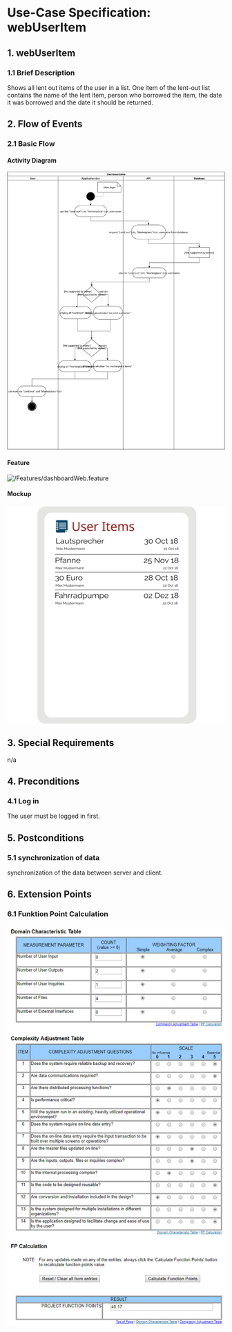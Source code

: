 # Use-Case Specification: webUserItem


## 1.                  webUserItem

### 1.1               Brief Description
Shows all lent out items of the user in a list. One item of the lent-out list contains the name of the lent item, person who borrowed the item, the date it was borrowed and the date it should be returned.


## 2.                  Flow of Events

### 2.1               Basic Flow

#### Activity Diagram
![Alt-Text](DahboardWebDiagram.svg)
#### Feature
![/Features/dashboardWeb.feature](../../Features/dashboardWeb.feature)
#### Mockup
![Alt-Text](webUserItemsMockup.svg)
	
## 3.                  Special Requirements
n/a


## 4.                  Preconditions

### 4.1               Log in
 The user must be logged in first.
 
 
## 5.                  Postconditions

### 5.1               synchronization of data
synchronization of the data between server and client.


## 6.                  Extension Points
### 6.1 Funktion Point Calculation
![Alt-Text](webUserItemFPCalc.png)


